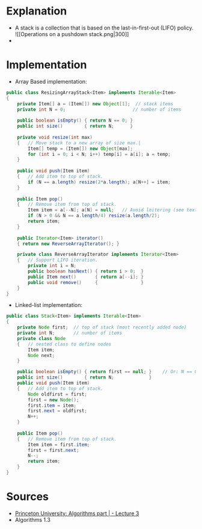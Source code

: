 # Explanation

+ A stack is a collection that is based on the last-in-first-out (LIFO) policy.
![[Operations on a pushdown stack.png|300]]
+ 
# Implementation
+ Array Based implementation: 
```java
public class ResizingArrayStack<Item> implements Iterable<Item> 
{
	private Item[] a = (Item[]) new Object[1];  // stack items 
	private int N = 0;                         // number of items
	
	public boolean isEmpty() { return N == 0; } 
	public int size()        { return N;      }
	
	private void resize(int max)
	{   // Move stack to a new array of size max.|
		Item[] temp = (Item[]) new Object[max]; 
		for (int i = 0; i < N; i++) temp[i] = a[i]; a = temp; 
	} 
	
	public void push(Item item)
	{   // Add item to top of stack.
		if (N == a.length) resize(2*a.length); a[N++] = item; 
	} 
	
	public Item pop()
	{   // Remove item from top of stack.
		Item item = a[--N]; a[N] = null;   // Avoid loitering (see text). 
		if (N > 0 && N == a.length/4) resize(a.length/2); 
		return item; 
	} 
	
	public Iterator<Item> iterator() 
	{ return new ReverseArrayIterator(); }

	private class ReverseArrayIterator implements Iterator<Item>
	{   // Support LIFO iteration.
		private int i = N; 
		public boolean hasNext() { return i > 0;  } 
		public Item next()       { return a[--i]; } 
		public void remove()     {                } 
	} 
}
```
+ Linked-list implementation:
```java
public class Stack<Item> implements Iterable<Item> 
{
	private Node first;  // top of stack (most recently added node)
	private int N;       // number of items
	private class Node
	{   // nested class to define nodes
        Item item; 
        Node next; 
    }

	public boolean isEmpty() { return first == null; }    // Or: N == 0.
	public int size()        { return N;             } 
	public void push(Item item)
	{   // Add item to top of stack.
		Node oldfirst = first; 
		first = new Node(); 
		first.item = item; 
		first.next = oldfirst; 
		N++; 
	} 
	
	public Item pop()
	{   // Remove item from top of stack.
		Item item = first.item; 
		first = first.next; 
		N--; 
		return item; 
	}
}
```
# Sources
+ [Princeton University: Algorithms part | - Lecture 3 ](https://www.coursera.org/learn/algorithms-part1/lecture/jSxyD/stacks)
+ Algorithms 1.3